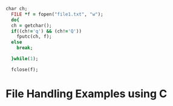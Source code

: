 ```ruby
char ch; 
  FILE *f = fopen("file1.txt", "w");
  do{
  ch = getchar();
  if((ch!='q') && (ch!='Q'))
    fputc(ch, f);
  else
    break;

  }while(1);

  fclose(f);
```

# File Handling Examples using C

